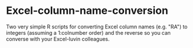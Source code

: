 # Excel-column-name-conversion
Two very simple R scripts for converting Excel column  names (e.g. "RA") to integers (assuming a 1:colnumber order) and the reverse so you can converse with your Excel-luvin colleagues.
